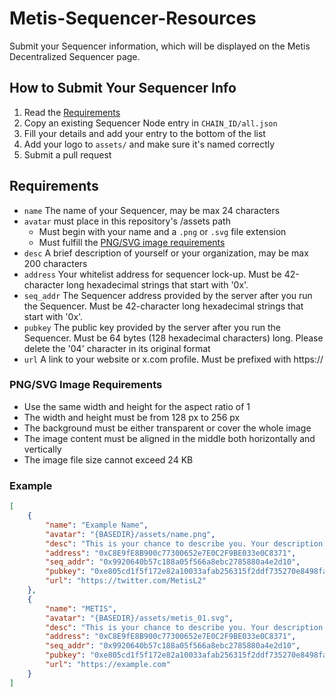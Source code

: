 # Metis-Sequencer-Resources
Submit your Sequencer information, which will be displayed on the Metis Decentralized Sequencer page.

## How to Submit Your Sequencer Info
1. Read the [Requirements](#requirements)
2. Copy an existing Sequencer Node entry in `CHAIN_ID/all.json`
3. Fill your details and add your entry to the bottom of the list
4. Add your logo to `assets/` and make sure it's named correctly
5. Submit a pull request

## Requirements
* `name` The name of your Sequencer, may be max 24 characters
* `avatar` must place in this repository's /assets path
  * Must begin with your name  and a `.png` or `.svg` file extension
  * Must fulfill the [PNG/SVG image requirements](#PNG/SVG-image-requirements)
* `desc` A brief description of yourself or your organization, may be max 200 characters
* `address` Your whitelist address for sequencer lock-up. Must be 42-character long hexadecimal strings that start with '0x'.
* `seq_addr` The Sequencer address provided by the server after you run the Sequencer. Must be 42-character long hexadecimal strings that start with '0x'.
* `pubkey` The public key provided by the server after you run the Sequencer. Must be 64 bytes (128 hexadecimal characters) long. Please delete the '04' character in its original format
* `url` A link to your website or x.com profile. Must be prefixed with https://


### PNG/SVG Image Requirements
* Use the same width and height for the aspect ratio of 1 
* The width and height must be from 128 px to 256 px 
* The background must be either transparent or cover the whole image 
* The image content must be aligned in the middle both horizontally and vertically 
* The image file size cannot exceed 24 KB

### Example

```json
[
    {
        "name": "Example Name",
        "avatar": "{BASEDIR}/assets/name.png",
        "desc": "This is your chance to describe you. Your description may be no longer than 200 characters. Shorter is better.",
        "address": "0xC8E9fE8B900c77300652e7E0C2F9BE033e0C8371",
        "seq_addr": "0x9920640b57c188a05f566a8ebc2785880a4e2d10",
        "pubkey": "0xe805cd1f5f172e82a10033afab256315f2ddf735270e8498fa1e505d4c460812eda3ff63c0df944c787c464a0b523ec4170d8b07e7aa779d45670ad6d2f34182",
        "url": "https://twitter.com/MetisL2"
    },
    {
        "name": "METIS",
        "avatar": "{BASEDIR}/assets/metis_01.svg",
        "desc": "This is your chance to describe you. Your description may be no longer than 200 characters. Shorter is better.",
        "address": "0xC8E9fE8B900c77300652e7E0C2F9BE033e0C8371",
        "seq_addr": "0x9920640b57c188a05f566a8ebc2785880a4e2d10",
        "pubkey": "0xe805cd1f5f172e82a10033afab256315f2ddf735270e8498fa1e505d4c460812eda3ff63c0df944c787c464a0b523ec4170d8b07e7aa779d45670ad6d2f34182",
        "url": "https://example.com"
    }
]
```


